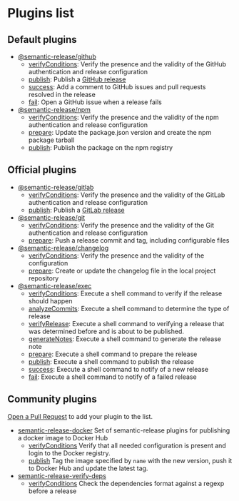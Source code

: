 # Plugins list

## Default plugins

- [@semantic-release/github](https://github.com/semantic-release/github)
  - [verifyConditions](https://github.com/semantic-release/github#verifyconditions): Verify the presence and the validity of the GitHub authentication and release configuration
  - [publish](https://github.com/semantic-release/github#publish): Publish a [GitHub release](https://help.github.com/articles/about-releases)
  - [success](https://github.com/semantic-release/github#success): Add a comment to GitHub issues and pull requests resolved in the release
  - [fail](https://github.com/semantic-release/github#fail): Open a GitHub issue when a release fails
- [@semantic-release/npm](https://github.com/semantic-release/npm)
  - [verifyConditions](https://github.com/semantic-release/npm#verifyconditions): Verify the presence and the validity of the npm authentication and release configuration
  - [prepare](https://github.com/semantic-release/npm#prepare): Update the package.json version and create the npm package tarball
  - [publish](https://github.com/semantic-release/npm#publish): Publish the package on the npm registry

## Official plugins

- [@semantic-release/gitlab](https://github.com/semantic-release/gitlab)
  - [verifyConditions](https://github.com/semantic-release/gitlab#verifyconditions): Verify the presence and the validity of the GitLab authentication and release configuration
  - [publish](https://github.com/semantic-release/gitlab#publish): Publish a [GitLab release](https://docs.gitlab.com/ce/workflow/releases.html)
- [@semantic-release/git](https://github.com/semantic-release/git)
  - [verifyConditions](https://github.com/semantic-release/git#verifyconditions): Verify the presence and the validity of the Git authentication and release configuration
  - [prepare](https://github.com/semantic-release/git#prepare): Push a release commit and tag, including configurable files
- [@semantic-release/changelog](https://github.com/semantic-release/changelog)
  - [verifyConditions](https://github.com/semantic-release/changelog#verifyconditions): Verify the presence and the validity of the configuration
  - [prepare](https://github.com/semantic-release/changelog#prepare): Create or update the changelog file in the local project repository
- [@semantic-release/exec](https://github.com/semantic-release/exec)
  - [verifyConditions](https://github.com/semantic-release/exec#verifyconditions): Execute a shell command to verify if the release should happen
  - [analyzeCommits](https://github.com/semantic-release/exec#analyzecommits): Execute a shell command to determine the type of release
  - [verifyRelease](https://github.com/semantic-release/exec#verifyrelease): Execute a shell command to verifying a release that was determined before and is about to be published.
  - [generateNotes](https://github.com/semantic-release/exec#analyzecommits): Execute a shell command to generate the release note
  - [prepare](https://github.com/semantic-release/exec#prepare): Execute a shell command to prepare the release
  - [publish](https://github.com/semantic-release/exec#publish): Execute a shell command to publish the release
  - [success](https://github.com/semantic-release/exec#success): Execute a shell command to notify of a new release
  - [fail](https://github.com/semantic-release/exec#fail): Execute a shell command to notify of a failed release

## Community plugins

[Open a Pull Request](https://github.com/semantic-release/semantic-release/blob/caribou/CONTRIBUTING.md#submitting-a-pull-request) to add your plugin to the list.

- [semantic-release-docker](https://github.com/felixfbecker/semantic-release-docker) Set of semantic-release plugins for publishing a docker image to Docker Hub
  - [verifyConditions](https://github.com/felixfbecker/semantic-release-docker#verifyconditions) Verify that all needed configuration is present and login to the Docker registry.
  - [publish](https://github.com/felixfbecker/semantic-release-docker#publish) Tag the image specified by `name` with the new version, push it to Docker Hub and update the latest tag.
- [semantic-release-verify-deps](https://github.com/piercus/semantic-release-verify-deps) 
  - [verifyConditions](https://github.com/piercus/semantic-release-verify-deps) Check the dependencies format against a regexp before a release
